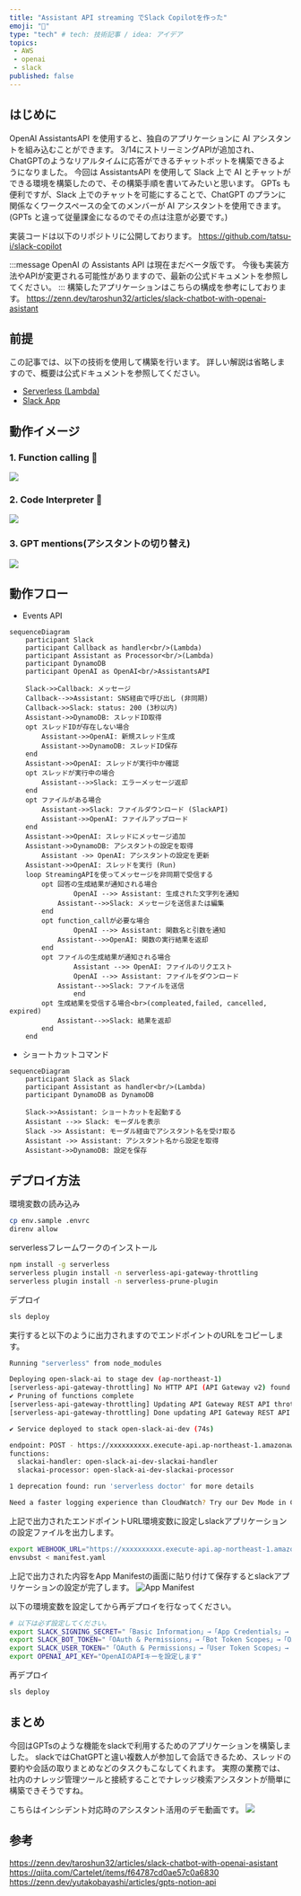 ```yaml
---
title: "Assistant API streaming でSlack Copilotを作った"
emoji: "👏"
type: "tech" # tech: 技術記事 / idea: アイデア
topics:
 - AWS
 - openai
 - slack
published: false
---
```


## はじめに
OpenAI AssistantsAPI を使用すると、独自のアプリケーションに AI アシスタントを組み込むことができます。
3/14にストリーミングAPIが追加され、ChatGPTのようなリアルタイムに応答ができるチャットボットを構築できるようになりました。
今回は AssistantsAPI を使用して Slack 上で AI とチャットができる環境を構築したので、その構築手順を書いてみたいと思います。
GPTs も便利ですが、Slack 上でのチャットを可能にすることで、ChatGPT のプランに関係なくワークスペースの全てのメンバーが AI アシスタントを使用できます。(GPTs と違って従量課金になるのでその点は注意が必要です。)

実装コードは以下のリポジトリに公開しております。
https://github.com/tatsu-i/slack-copilot

:::message
OpenAI の Assistants API は現在まだベータ版です。
今後も実装方法やAPIが変更される可能性がありますので、最新の公式ドキュメントを参照してください。
:::
構築したアプリケーションはこちらの構成を参考にしております。
https://zenn.dev/taroshun32/articles/slack-chatbot-with-openai-asistant

## 前提

この記事では、以下の技術を使用して構築を行います。
詳しい解説は省略しますので、概要は公式ドキュメントを参照してください。

* [Serverless (Lambda)](https://www.serverless.com/)
* [Slack App](https://qiita.com/namutaka/items/233a83100c94af033575)

## 動作イメージ
### 1. Function calling 🤖
![](https://raw.githubusercontent.com/tatsu-i/slack-copilot/main/docs/notion_search.gif)
### 2. Code Interpreter 🐍
![](https://raw.githubusercontent.com/tatsu-i/slack-copilot/main/docs/analysis.gif)
### 3. GPT mentions(アシスタントの切り替え)
![](https://raw.githubusercontent.com/tatsu-i/slack-copilot/main/docs/assistant.gif)

## 動作フロー
* Events API
```mermaid
sequenceDiagram
    participant Slack
    participant Callback as handler<br/>(Lambda)
    participant Assistant as Processor<br/>(Lambda)
    participant DynamoDB
    participant OpenAI as OpenAI<br/>AssistantsAPI

    Slack->>Callback: メッセージ
    Callback-->>Assistant: SNS経由で呼び出し (非同期)
    Callback->>Slack: status: 200 (3秒以内)
    Assistant->>DynamoDB: スレッドID取得
    opt スレッドIDが存在しない場合
        Assistant->>OpenAI: 新規スレッド生成
        Assistant->>DynamoDB: スレッドID保存
    end
    Assistant->>OpenAI: スレッドが実行中か確認
    opt スレッドが実行中の場合
        Assistant-->>Slack: エラーメッセージ返却
    end
    opt ファイルがある場合
        Assistant->>Slack: ファイルダウンロード (SlackAPI)
        Assistant->>OpenAI: ファイルアップロード
    end
    Assistant->>OpenAI: スレッドにメッセージ追加
    Assistant->>DynamoDB: アシスタントの設定を取得
		Assistant ->> OpenAI: アシスタントの設定を更新
    Assistant->>OpenAI: スレッドを実行 (Run)
    loop StreamingAPIを使ってメッセージを非同期で受信する
        opt 回答の生成結果が通知される場合
		        OpenAI -->> Assistant: 生成された文字列を通知
            Assistant-->>Slack: メッセージを送信または編集
        end
        opt function_callが必要な場合
		        OpenAI -->> Assistant: 関数名と引数を通知
            Assistant-->>OpenAI: 関数の実行結果を返却
        end
        opt ファイルの生成結果が通知される場合
		        Assistant -->> OpenAI: ファイルのリクエスト
		        OpenAI -->> Assistant: ファイルをダウンロード
            Assistant-->>Slack: ファイルを送信
				end
        opt 生成結果を受信する場合<br>(compleated,failed, cancelled, expired)
            Assistant-->>Slack: 結果を返却
        end
    end
```

* ショートカットコマンド
```mermaid
sequenceDiagram
    participant Slack as Slack
    participant Assistant as handler<br/>(Lambda)
    participant DynamoDB as DynamoDB

    Slack->>Assistant: ショートカットを起動する
    Assistant -->> Slack: モーダルを表示
    Slack ->> Assistant: モーダル経由でアシスタント名を受け取る
    Assistant ->> Assistant: アシスタント名から設定を取得
    Assistant->>DynamoDB: 設定を保存
```

## デプロイ方法
環境変数の読み込み
```bash
cp env.sample .envrc
direnv allow
```

serverlessフレームワークのインストール
```bash
npm install -g serverless
serverless plugin install -n serverless-api-gateway-throttling
serverless plugin install -n serverless-prune-plugin
```

デプロイ
```bash
sls deploy
```
実行すると以下のように出力されますのでエンドポイントのURLをコピーします。

```bash
Running "serverless" from node_modules

Deploying open-slack-ai to stage dev (ap-northeast-1)
[serverless-api-gateway-throttling] No HTTP API (API Gateway v2) found. Throttling settings will be ignored for HTTP API endpoints.
✔ Pruning of functions complete
[serverless-api-gateway-throttling] Updating API Gateway REST API throttling settings (1 of 1).
[serverless-api-gateway-throttling] Done updating API Gateway REST API throttling settings.

✔ Service deployed to stack open-slack-ai-dev (74s)

endpoint: POST - https://xxxxxxxxxx.execute-api.ap-northeast-1.amazonaws.com/dev/
functions:
  slackai-handler: open-slack-ai-dev-slackai-handler
  slackai-processor: open-slack-ai-dev-slackai-processor

1 deprecation found: run 'serverless doctor' for more details

Need a faster logging experience than CloudWatch? Try our Dev Mode in Console: run "serverless dev"
```

上記で出力されたエンドポイントURL環境変数に設定しslackアプリケーションの設定ファイルを出力します。
```bash
export WEBHOOK_URL="https://xxxxxxxxxx.execute-api.ap-northeast-1.amazonaws.com/dev/"
envsubst < manifest.yaml
```

上記で出力された内容をApp Manifestの画面に貼り付けて保存するとslackアプリケーションの設定が完了します。
![App Manifest](/images/slack-copilot/AppManifest.png)

以下の環境変数を設定してから再デプロイを行なってください。

```bash
# 以下は必ず設定してください。
export SLACK_SIGNING_SECRET="「Basic Information」→「App Credentials」→「Signing Secret」に設定した値を設定します"
export SLACK_BOT_TOKEN="「OAuth & Permissions」→「Bot Token Scopes」→「OAuth Tokens for Your Workspace」に設定した値を設定します"
export SLACK_USER_TOKEN="「OAuth & Permissions」→「User Token Scopes」→「OAuth Tokens for Your Workspace」に設定した値を設定します"
export OPENAI_API_KEY="OpenAIのAPIキーを設定します"
```

再デプロイ
```bash
sls deploy
```

## まとめ
今回はGPTsのような機能をslackで利用するためのアプリケーションを構築しました。
slackではChatGPTと違い複数人が参加して会話できるため、スレッドの要約や会話の取りまとめなどのタスクもこなしてくれます。
実際の業務では、社内のナレッジ管理ツールと接続することでナレッジ検索アシスタントが簡単に構築できそうですね。

こちらはインシデント対応時のアシスタント活用のデモ動画です。
![](https://raw.githubusercontent.com/tatsu-i/slack-copilot/main/docs/demo.gif)

## 参考
https://zenn.dev/taroshun32/articles/slack-chatbot-with-openai-asistant
https://qiita.com/Cartelet/items/f64787cd0ae57c0a6830
https://zenn.dev/yutakobayashi/articles/gpts-notion-api